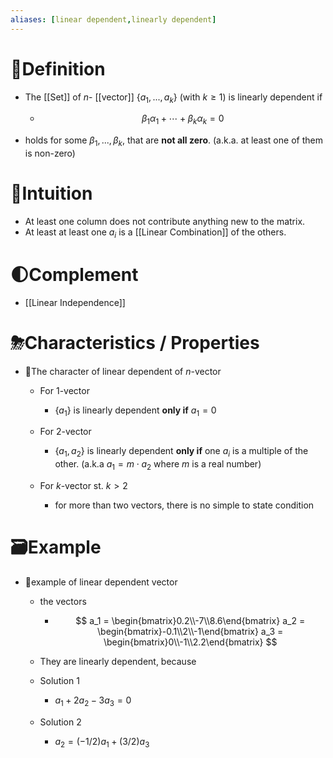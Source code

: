 ```yaml
---
aliases: [linear dependent,linearly dependent]
---
```


# 📝Definition
- The [[Set]] of $n$- [[vector]] $\{a_1, ..., a_k\}$ (with $k\geq1$) is linearly dependent if
    - $$
      \beta_1\alpha_1+\cdots+\beta_k\alpha_k=0
      $$
    
- holds for some $\beta_1,... ,\beta_k$, that are **not all zero**. (a.k.a. at least one of them is non-zero)

# 🧠Intuition
- At least one column does not contribute anything new to the matrix.
- At least at least one $a_i$ is a [[Linear Combination]] of the others.

# 🌓Complement
- [[Linear Independence]]

# ⛈Characteristics / Properties
- 📌The character of linear dependent of $n$-vector
    - For $1$-vector
        - $\{a_1\}$ is linearly dependent **only if** $a_1 = 0$
        
    - For $2$-vector
        - $\{a_1,a_2\}$ is linearly dependent **only if** one $a_i$ is a multiple of the other. (a.k.a $a_1=m\cdot a_2$ where $m$ is a real number)
        
    - For $k$-vector st. $k>2$
        - for more than two vectors, there is no simple to state condition
        
# 🗃Example
- 📌example of linear dependent vector
    - the vectors
        - $$
          a_1 = \begin{bmatrix}0.2\\-7\\8.6\end{bmatrix}
          a_2 = \begin{bmatrix}-0.1\\2\\-1\end{bmatrix}
          a_3 = \begin{bmatrix}0\\-1\\2.2\end{bmatrix}
          $$
        
    - They are linearly dependent, because
    - Solution 1
        - $a_1 + 2a_2 - 3a_3 = 0$
        
    - Solution 2
        - $a_2 = (-1/2)a_1 + (3/2)a_3$
        